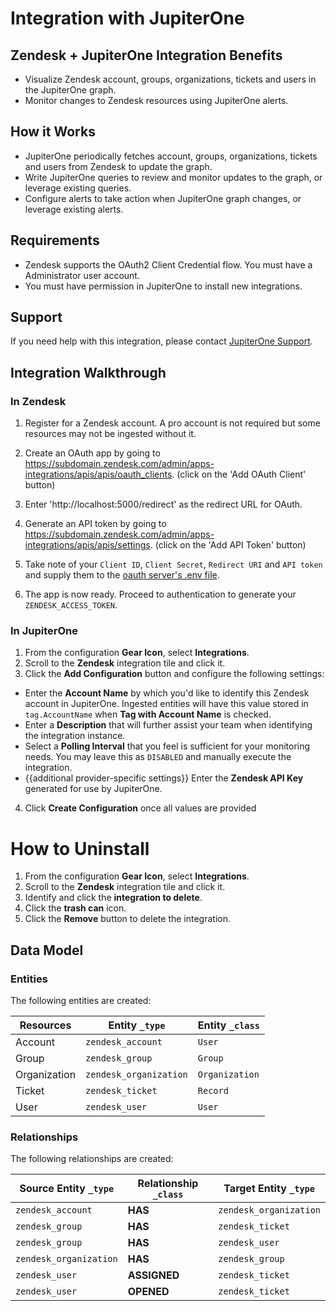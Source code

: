 # Integration with JupiterOne

## Zendesk + JupiterOne Integration Benefits

- Visualize Zendesk account, groups, organizations, tickets and users in the
  JupiterOne graph.
- Monitor changes to Zendesk resources using JupiterOne alerts.

## How it Works

- JupiterOne periodically fetches account, groups, organizations, tickets and
  users from Zendesk to update the graph.
- Write JupiterOne queries to review and monitor updates to the graph, or
  leverage existing queries.
- Configure alerts to take action when JupiterOne graph changes, or leverage
  existing alerts.

## Requirements

- Zendesk supports the OAuth2 Client Credential flow. You must have a
  Administrator user account.
- You must have permission in JupiterOne to install new integrations.

## Support

If you need help with this integration, please contact
[JupiterOne Support](https://support.jupiterone.io).

## Integration Walkthrough

### In Zendesk

1. Register for a Zendesk account. A pro account is not required but some
   resources may not be ingested without it.

2. Create an OAuth app by going to
   https://subdomain.zendesk.com/admin/apps-integrations/apis/apis/oauth_clients.
   (click on the 'Add OAuth Client' button)

3. Enter 'http://localhost:5000/redirect' as the redirect URL for OAuth.

4. Generate an API token by going to
   https://subdomain.zendesk.com/admin/apps-integrations/apis/apis/settings.
   (click on the 'Add API Token' button)

5. Take note of your `Client ID`, `Client Secret`, `Redirect URI` and
   `API token` and supply them to the
   [oauth server's .env file](../oauth-server/.env).

6. The app is now ready. Proceed to authentication to generate your
   `ZENDESK_ACCESS_TOKEN`.

### In JupiterOne

1. From the configuration **Gear Icon**, select **Integrations**.
2. Scroll to the **Zendesk** integration tile and click it.
3. Click the **Add Configuration** button and configure the following settings:

- Enter the **Account Name** by which you'd like to identify this Zendesk
  account in JupiterOne. Ingested entities will have this value stored in
  `tag.AccountName` when **Tag with Account Name** is checked.
- Enter a **Description** that will further assist your team when identifying
  the integration instance.
- Select a **Polling Interval** that you feel is sufficient for your monitoring
  needs. You may leave this as `DISABLED` and manually execute the integration.
- {{additional provider-specific settings}} Enter the **Zendesk API Key**
  generated for use by JupiterOne.

4. Click **Create Configuration** once all values are provided

# How to Uninstall

1. From the configuration **Gear Icon**, select **Integrations**.
2. Scroll to the **Zendesk** integration tile and click it.
3. Identify and click the **integration to delete**.
4. Click the **trash can** icon.
5. Click the **Remove** button to delete the integration.

<!-- {J1_DOCUMENTATION_MARKER_START} -->
<!--
********************************************************************************
NOTE: ALL OF THE FOLLOWING DOCUMENTATION IS GENERATED USING THE
"j1-integration document" COMMAND. DO NOT EDIT BY HAND! PLEASE SEE THE DEVELOPER
DOCUMENTATION FOR USAGE INFORMATION:

https://github.com/JupiterOne/sdk/blob/main/docs/integrations/development.md
********************************************************************************
-->

## Data Model

### Entities

The following entities are created:

| Resources    | Entity `_type`         | Entity `_class` |
| ------------ | ---------------------- | --------------- |
| Account      | `zendesk_account`      | `User`          |
| Group        | `zendesk_group`        | `Group`         |
| Organization | `zendesk_organization` | `Organization`  |
| Ticket       | `zendesk_ticket`       | `Record`        |
| User         | `zendesk_user`         | `User`          |

### Relationships

The following relationships are created:

| Source Entity `_type`  | Relationship `_class` | Target Entity `_type`  |
| ---------------------- | --------------------- | ---------------------- |
| `zendesk_account`      | **HAS**               | `zendesk_organization` |
| `zendesk_group`        | **HAS**               | `zendesk_ticket`       |
| `zendesk_group`        | **HAS**               | `zendesk_user`         |
| `zendesk_organization` | **HAS**               | `zendesk_group`        |
| `zendesk_user`         | **ASSIGNED**          | `zendesk_ticket`       |
| `zendesk_user`         | **OPENED**            | `zendesk_ticket`       |

<!--
********************************************************************************
END OF GENERATED DOCUMENTATION AFTER BELOW MARKER
********************************************************************************
-->
<!-- {J1_DOCUMENTATION_MARKER_END} -->
